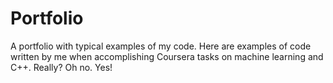 # Portfolio
A portfolio with typical examples of my code.
Here are examples of code written by me when accomplishing Coursera tasks on machine learning and C++.
Really? Oh no. Yes!